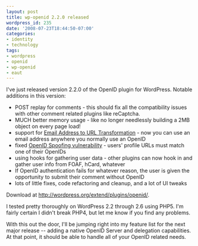 ```yaml
---
layout: post
title: wp-openid 2.2.0 released
wordpress_id: 235
date: '2008-07-23T18:44:50-07:00'
categories:
- identity
- technology
tags:
- wordpress
- openid
- wp-openid
- eaut
---
```

I've just released version 2.2.0 of the OpenID plugin for WordPress.  Notable additions in this version:

 - POST replay for comments - this should fix all the compatibility issues with other comment related plugins like reCaptcha.
 - MUCH better memory usage - like no longer needlessly building a 2MB object on every page load!
 - support for [Email Address to URL Transformation](http://eaut.org) - now you can use an email address anywhere you normally use an OpenID
 - fixed [OpenID Spoofing vulnerability](http://plugins.trac.wordpress.org/ticket/702) - users' profile URLs must match one of their OpenIDs
 - using hooks for gathering user data - other plugins can now hook in and gather user info from FOAF, hCard, whatever
 - If OpenID authentication fails for whatever reason, the user is given the opportunity to submit their comment without OpenID
 - lots of little fixes, code refactoring and cleanup, and a lot of UI tweaks

Download at <http://wordpress.org/extend/plugins/openid/>.

I tested pretty thoroughly on WordPress 2.2 through 2.6 using PHP5.  I'm fairly certain I didn't break PHP4, but let me know if you find any problems.

With this out the door, I'll be jumping right into my feature list for the next major release -- adding a native OpenID Server and delegation capabilities.  At that point, it should be able to handle all of your OpenID related needs.
